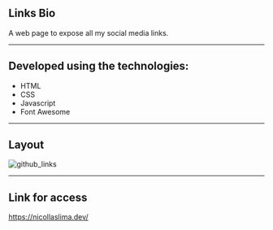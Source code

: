 ## Links Bio

A web page to expose all my social media links.

---

## Developed using the technologies:

- HTML
- CSS
- Javascript
- Font Awesome

---

## Layout
![github_links](https://user-images.githubusercontent.com/50755845/210668915-a112549a-cb5a-43e1-a10b-1106bc135471.png)

---


## Link for access

https://nicollaslima.dev/
